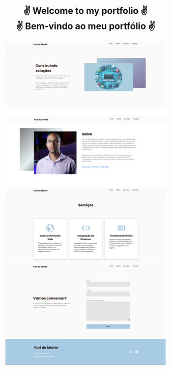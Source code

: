 <h1 align="center"> 
	✌ Welcome to my portfolio   ✌</br>
	✌ Bem-vindo ao meu portfólio ✌</br>
</h1>

![alt text](assets/img/image.png)
![alt text](assets/img/image-1.png)
![alt text](assets/img/image-2.png)
![alt text](assets/img/image-3.png)
![alt text](assets/img/image-4.png)